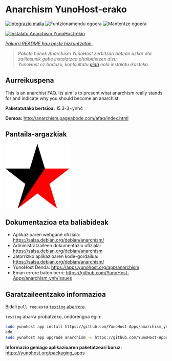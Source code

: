 <!--
Ohart ongi: README hau automatikoki sortu da <https://github.com/YunoHost/apps/tree/master/tools/readme_generator>ri esker
EZ editatu eskuz.
-->

# Anarchism YunoHost-erako

[![Integrazio maila](https://apps.yunohost.org/badge/integration/anarchism)](https://ci-apps.yunohost.org/ci/apps/anarchism/)
![Funtzionamendu egoera](https://apps.yunohost.org/badge/state/anarchism)
![Mantentze egoera](https://apps.yunohost.org/badge/maintained/anarchism)

[![Instalatu Anarchism YunoHost-ekin](https://install-app.yunohost.org/install-with-yunohost.svg)](https://install-app.yunohost.org/?app=anarchism)

*[Irakurri README hau beste hizkuntzatan.](./ALL_README.md)*

> *Pakete honek Anarchism YunoHost zerbitzari batean azkar eta zailtasunik gabe instalatzea ahalbidetzen dizu.*  
> *YunoHost ez baduzu, kontsultatu [gida](https://yunohost.org/install) nola instalatu ikasteko.*

## Aurreikuspena

This is an anarchist FAQ. Its aim is to present what anarchism really stands for and indicate why you should become an anarchist.

**Paketatutako bertsioa:** 15.3-3~ynh4

**Demoa:** <http://anarchism.pageabode.com/afaq/index.html>

## Pantaila-argazkiak

![Anarchism(r)en pantaila-argazkia](./../screenshots/anarchism.gif)

## Dokumentazioa eta baliabideak

- Aplikazioaren webgune ofiziala: <https://salsa.debian.org/debian/anarchism/>
- Administratzaileen dokumentazio ofiziala: <https://salsa.debian.org/debian/anarchism>
- Jatorrizko aplikazioaren kode-gordailua: <https://salsa.debian.org/debian/anarchism/>
- YunoHost Denda: <https://apps.yunohost.org/app/anarchism>
- Eman errore baten berri: <https://github.com/YunoHost-Apps/anarchism_ynh/issues>

## Garatzaileentzako informazioa

Bidali `pull request`a [`testing` abarrera](https://github.com/YunoHost-Apps/anarchism_ynh/tree/testing).

`testing` abarra probatzeko, ondorengoa egin:

```bash
sudo yunohost app install https://github.com/YunoHost-Apps/anarchism_ynh/tree/testing --debug
edo
sudo yunohost app upgrade anarchism -u https://github.com/YunoHost-Apps/anarchism_ynh/tree/testing --debug
```

**Informazio gehiago aplikazioaren paketatzeari buruz:** <https://yunohost.org/packaging_apps>
